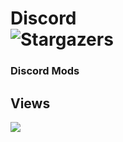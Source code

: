 # Discord  <br />  <img alt="Stargazers" src="https://img.shields.io/github/stars/i-is-evil-duck/dot.files?style=for-the-badge&logo=starship&color=C9CBFF&logoColor=D9E0EE&labelColor=302D41">


### Discord Mods



## Views

<img src="https://count.getloli.com/get/@ducky-discord?theme=rule34" />
